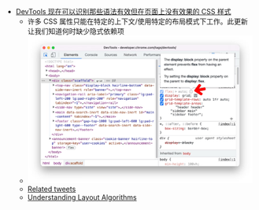 - [DevTools 现在可以识别那些语法有效但在页面上没有效果的 CSS 样式](https://developer.chrome.com/zh/blog/new-in-devtools-108/#css-hint)
	- 许多 CSS 属性只能在特定的上下文/使用特定的布局模式下工作。此更新让我们知道何时缺少隐式依赖项
	- ![image.png](../assets/image_1669860474235_0.png)
	- [Related tweets](https://twitter.com/JoshWComeau/status/1598004998666743808)
	- [Understanding Layout Algorithms](https://www.joshwcomeau.com/css/understanding-layout-algorithms/)